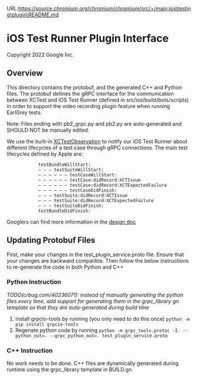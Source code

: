 URL:https://source.chromium.org/chromium/chromium/src/+/main:ios\testing\plugin\README.md
# iOS Test Runner Plugin Interface

Copyright 2022 Google Inc.

## Overview

This directory contains the protobuf, and the generated C++ and Python files. The protobuf defines
the gRPC interface for the communication between XCTest
and iOS Test Runner (defined in src/ios/build/bots/scripts) in order to support the video
recording plugin feature when running EarlGrey tests.

Note: Files ending with pb2_grpc.py and pb2.py are auto-generated and SHOULD NOT be manually edited.

We use the built-in [XCTestObservation](https://developer.apple.com/documentation/xctest/xctestobservation)
to notify our iOS Test Runner about different lifecycles of a test case through gRPC connections.
The main test lifecycles defined by Apple are:

                testBundleWillStart:
                — — — testSuiteWillStart:
                — — — — — — testCaseWillStart:
                — — — — — — testCase:didRecord:XCTIssue
                — — — — — — testCase:didRecord:XCTExpectedFailure
                — — — — — — testCaseDidFinish:
                — — — testSuite:didRecord:XCTIssue
                — — — testSuite:didRecord:XCTExpectedFailure
                — — — testSuiteDidFinish:
                testBundleDidFinish:

Googlers can find more information in the
[design doc](https://docs.google.com/document/d/1kMzdsozzIaX1Lb-7gBT2MKATxsBuJ1V8vHGkiqz-5Qs/edit?usp=sharing)

## Updating Protobuf Files

First, make your changes in the test_plugin_service.proto file. Ensure that your changes are backward
compatible. Then follow the below instructions to re-generate the code in both Python and C++

### Python Instruction

*TODO(crbug.com/40236071): instead of manually generating the python files every time,*
*add support for generating them in the grpc_library gn template so that*
*they are auto-generated during build time*

1. install grpcio-tools by running (you only need to do this once)
        `python -m pip install grpcio-tools`
2. Regenate python code by running
        `python -m grpc_tools.protoc -I. --python_out=. --grpc_python_out=. test_plugin_service.proto`

### C++ Instruction

No work needs to be done. C++ files are dynamically generated during runtime using the grpc_library template in BUILD.gn.
